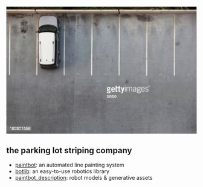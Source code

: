 ![img](/assets/gettyimages-182821556-170667a.jpg)

## the parking lot striping company

* [paintbot](https://github.com/the-parking-lot-striping-company/paintbot): an automated line painting system
* [botlib](https://github.com/the-parking-lot-striping-company/botlib): an easy-to-use robotics library
* [paintbot_description](https://github.com/the-parking-lot-striping-company/paintbot_description): robot models & generative assets
